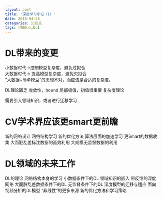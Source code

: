 ```yaml
---
layout: post
title: "深度学习小记（1）"
date: 2018-04-26
categories: 知识点
tags: [知识点,DL]
---
```

# DL带来的变更<br>
小数据时代->控制模型复杂度，避免过拟合<br>
大数据时代-> 提高模型复杂度，避免欠拟合<br>
“大数据+简单模型”的思想不对，而应该是合适的复杂度。<br>

DL理论匮乏
收敛性，bound
局部极值，初值很重要
复杂度理论

需要引入领域知识，或者进行迁移学习

# CV学术界应该更smart更前瞻
新的网络设计
网络结构学习
新的优化方法
算法层面的加速学习
更Smart的数据收集
大而脏乱差标注数据的高效利用
大规模无监督数据的利用
# DL领域的未来工作
DL的理论
网络结构本身的学习
小数据条件下的DL
领域知识的嵌入
带反馈的深度网络
大而脏乱差数据条件下的DL
无监督条件下的DL
深度模型的迁移与适应
面向视频分析的DL模型
“非线性”的更多来源
新的优化方法和学习策略